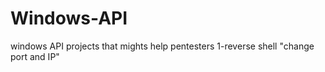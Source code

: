 # Windows-API
windows API projects that mights help pentesters
1-reverse shell "change port and IP"

